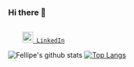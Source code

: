 ### Hi there 👋

<!--
**fellipems/fellipems** is a ✨ _special_ ✨ repository because its `README.md` (this file) appears on your GitHub profile.

Here are some ideas to get you started:

- 🔭 I’m currently working on ...
- 🌱 I’m currently learning ...
- 👯 I’m looking to collaborate on ...
- 🤔 I’m looking for help with ...
- 💬 Ask me about ...
- 📫 How to reach me: ...
- 😄 Pronouns: ...
- ⚡ Fun fact: ...
-->

<code>
    <a href="https://www.linkedin.com/in/fellipe-martins-de-sousa-07446612a/" title="LinkedIn Profile"><img width="22" src="https://github.com/zumrudu-anka/zumrudu-anka/blob/master/images/linkedin.svg"> LinkedIn</a></code><br>

![Fellipe's github stats](https://github-readme-stats.vercel.app/api?username=fellipems&show_icons=true&theme=dracula)
[![Top Langs](https://github-readme-stats.vercel.app/api/top-langs/?username=fellipems&layout=compact)](https://github.com/anuraghazra/github-readme-stats)


